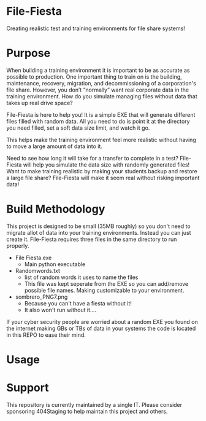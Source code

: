 # File-Fiesta

Creating realistic test and training environments for file share systems!

# Purpose

When building a training environment it is important to be as accurate as possible to production. One important thing to train on is the building, maintenance, recovery, migration, and decommissioning of a corporation's file share. However, you don’t “normally” want real corporate data in the training environment. How do you simulate managing files without data that takes up real drive space? 

File-Fiesta is here to help you! It is a simple EXE that will generate different files filled with random data. All you need to do is point it at the directory you need filled, set a soft data size limit, and watch it go.

This helps make the training environment feel more realistic without having to move a large amount of data into it. 

Need to see how long it will take for a transfer to complete in a test? File-Fiesta will help you simulate the data size with randomly generated files! Want to make training realistic by making your students backup and restore a large file share? File-Fiesta will make it seem real without risking important data!


# Build Methodology

This project is designed to be small (35MB roughly) so you don't need to migrate allot of data into your training environments. Instead you can just create it. File-Fiesta requires three files in the same directory to run properly. 

- File Fiesta.exe
  - Main python executable
- Randomwords.txt
  - list of random words it uses to name the files
  - This file was kept seperate from the EXE so you can add/remove possible file names. Making customizable to your environment.
- sombrero_PNG7.png
  - Because you can't have a fiesta without it!
  - It also won't run without it....

If your cyber security people are worried about a random EXE you found on the internet making GBs or TBs of data in your systems the code is located in this REPO to ease their mind. 

# Usage

# Support 

This repository is currently maintained by a single IT. Please consider sponsoring 404Staging to help maintain this project and others.
